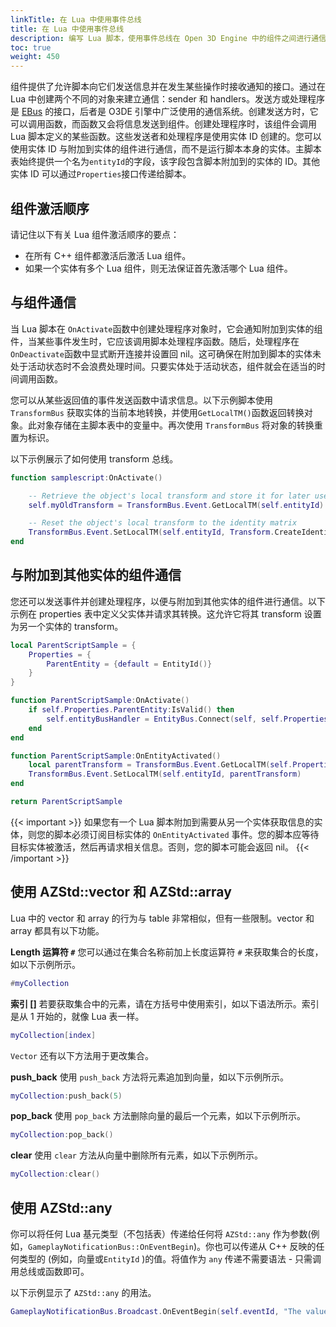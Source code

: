```yaml
---
linkTitle: 在 Lua 中使用事件总线
title: 在 Lua 中使用事件总线
description: 编写 Lua 脚本，使用事件总线在 Open 3D Engine 中的组件之间进行通信。
toc: true
weight: 450
---
```


组件提供了允许脚本向它们发送信息并在发生某些操作时接收通知的接口。通过在 Lua 中创建两个不同的对象来建立通信：sender 和 handlers。发送方或处理程序是 [EBus](/docs/user-guide/programming/messaging/ebus) 的接口，后者是 O3DE 引擎中广泛使用的通信系统。创建发送方时，它可以调用函数，而函数又会将信息发送到组件。创建处理程序时，该组件会调用 Lua 脚本定义的某些函数。这些发送者和处理程序是使用实体 ID 创建的。您可以使用实体 ID 与附加到实体的组件进行通信，而不是运行脚本本身的实体。主脚本表始终提供一个名为`entityId`的字段，该字段包含脚本附加到的实体的 ID。其他实体 ID 可以通过`Properties`接口传递给脚本。

## 组件激活顺序

请记住以下有关 Lua 组件激活顺序的要点：
+ 在所有 C++ 组件都激活后激活 Lua 组件。
+ 如果一个实体有多个 Lua 组件，则无法保证首先激活哪个 Lua 组件。

## 与组件通信

当 Lua 脚本在 `OnActivate`函数中创建处理程序对象时，它会通知附加到实体的组件，当某些事件发生时，它应该调用脚本处理程序函数。随后，处理程序在`OnDeactivate`函数中显式断开连接并设置回 nil。这可确保在附加到脚本的实体未处于活动状态时不会浪费处理时间。只要实体处于活动状态，组件就会在适当的时间调用函数。

您可以从某些返回值的事件发送函数中请求信息。以下示例脚本使用`TransformBus` 获取实体的当前本地转换，并使用`GetLocalTM()`函数返回转换对象。此对象存储在主脚本表中的变量中。再次使用 `TransformBus` 将对象的转换重置为标识。

以下示例展示了如何使用 transform 总线。

```lua
function samplescript:OnActivate()

    -- Retrieve the object's local transform and store it for later use
    self.myOldTransform = TransformBus.Event.GetLocalTM(self.entityId)

    -- Reset the object's local transform to the identity matrix
    TransformBus.Event.SetLocalTM(self.entityId, Transform.CreateIdentity())
end
```

## 与附加到其他实体的组件通信

您还可以发送事件并创建处理程序，以便与附加到其他实体的组件进行通信。以下示例在 properties 表中定义父实体并请求其转换。这允许它将其 transform 设置为另一个实体的 transform。

```lua
local ParentScriptSample = {
    Properties = {
        ParentEntity = {default = EntityId()}
    }
}

function ParentScriptSample:OnActivate()
    if self.Properties.ParentEntity:IsValid() then
        self.entityBusHandler = EntityBus.Connect(self, self.Properties.ParentEntity)
    end
end

function ParentScriptSample:OnEntityActivated()
    local parentTransform = TransformBus.Event.GetLocalTM(self.Properties.ParentEntity)
    TransformBus.Event.SetLocalTM(self.entityId, parentTransform)
end

return ParentScriptSample
```

{{< important >}}
如果您有一个 Lua 脚本附加到需要从另一个实体获取信息的实体，则您的脚本必须订阅目标实体的  `OnEntityActivated` 事件。您的脚本应等待目标实体被激活，然后再请求相关信息。否则，您的脚本可能会返回 nil。
{{< /important >}}

## 使用 AZStd::vector 和 AZStd::array 

Lua 中的 vector 和 array 的行为与 table 非常相似，但有一些限制。vector 和 array 都具有以下功能。

**Length 运算符 `#`**
您可以通过在集合名称前加上长度运算符 `#` 来获取集合的长度，如以下示例所示。

```lua
#myCollection
```

**索引 \[\]**
若要获取集合中的元素，请在方括号中使用索引，如以下语法所示。索引是从 1 开始的，就像 Lua 表一样。

```lua
myCollection[index]
```

`Vector` 还有以下方法用于更改集合。

**push\_back**
使用 `push_back` 方法将元素追加到向量，如以下示例所示。

```lua
myCollection:push_back(5)
```

**pop\_back**
使用 `pop_back` 方法删除向量的最后一个元素，如以下示例所示。

```lua
myCollection:pop_back()
```

**clear**
使用 `clear` 方法从向量中删除所有元素，如以下示例所示。

```lua
myCollection:clear()
```

## 使用 AZStd::any 

你可以将任何 Lua 基元类型（不包括表）传递给任何将 `AZStd::any` 作为参数\(例如，`GameplayNotificationBus::OnEventBegin`\)。你也可以传递从 C++ 反映的任何类型的 \(例如，向量或`EntityId` \)的值。将值作为 `any` 传递不需要语法 - 只需调用总线或函数即可。

以下示例显示了 `AZStd::any` 的用法。

```lua
GameplayNotificationBus.Broadcast.OnEventBegin(self.eventId, "The value I'd like to pass to the handler")
```
